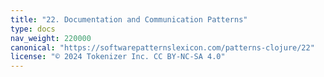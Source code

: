 ```yaml
---
title: "22. Documentation and Communication Patterns"
type: docs
nav_weight: 220000
canonical: "https://softwarepatternslexicon.com/patterns-clojure/22"
license: "© 2024 Tokenizer Inc. CC BY-NC-SA 4.0"
---
```

